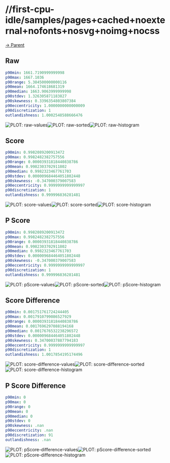 
# //first-cpu-idle/samples/pages+cached+noexternal+nofonts+nosvg+noimg+nocss

[→ Parent](../..)


## Raw


```yaml
p90min: 1661.7190999999998
p90max: 1667.1036
p90range: 5.384500000000116
p90mean: 1664.174618681319
p90median: 1663.9063999999998
p90stdev: 1.326305871183827
p90skewness: 0.3396354803807384
p90eccentricity: 1.0000000000000009
p90discretization: 1
outlandishness: 1.0002548588666476

```

![PLOT: raw-values](./raw/values.svg)![PLOT: raw-sorted](./raw/sorted.svg)![PLOT: raw-histogram](./raw/histogram.svg)
## Score


```yaml
p90min: 0.9982089200913472
p90max: 0.9982482382757556
p90range: 0.00003931818440838786
p90mean: 0.9982303702911802
p90median: 0.9982323467761703
p90stdev: 0.000009684464051802448
p90skewness: -0.347000379007583
p90eccentricity: 0.9999999999999997
p90discretization: 1
outlandishness: 0.999996836281481

```

![PLOT: score-values](./score/values.svg)![PLOT: score-sorted](./score/sorted.svg)![PLOT: score-histogram](./score/histogram.svg)
## P Score


```yaml
p90min: 0.9982089200913472
p90max: 0.9982482382757556
p90range: 0.00003931818440838786
p90mean: 0.9982303702911802
p90median: 0.9982323467761703
p90stdev: 0.000009684464051802448
p90skewness: -0.347000379007583
p90eccentricity: 0.9999999999999997
p90discretization: 1
outlandishness: 0.999996836281481

```

![PLOT: pScore-values](./pScore/values.svg)![PLOT: pScore-sorted](./pScore/sorted.svg)![PLOT: pScore-histogram](./pScore/histogram.svg)
## Score Difference


```yaml
p90min: 0.001751761724244405
p90max: 0.0017910799086527929
p90range: 0.00003931818440838786
p90mean: 0.0017696297088194168
p90median: 0.0017676532238296572
p90stdev: 0.000009684464051802448
p90skewness: 0.34700037887794183
p90eccentricity: 0.9999999999999997
p90discretization: 1
outlandishness: 1.0017854195174496

```

![PLOT: score-difference-values](./score-difference/values.svg)![PLOT: score-difference-sorted](./score-difference/sorted.svg)![PLOT: score-difference-histogram](./score-difference/histogram.svg)
## P Score Difference


```yaml
p90min: 0
p90max: 0
p90range: 0
p90mean: 0
p90median: 0
p90stdev: 0
p90skewness: .nan
p90eccentricity: .nan
p90discretization: 91
outlandishness: .nan

```

![PLOT: pScore-difference-values](./pScore-difference/values.svg)![PLOT: pScore-difference-sorted](./pScore-difference/sorted.svg)![PLOT: pScore-difference-histogram](./pScore-difference/histogram.svg)